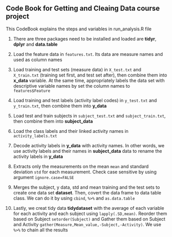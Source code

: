 Code Book for Getting and Cleaing Data course project
------
This CodeBook explains the steps and variables in run_analysis.R file

1. There are three packages need to be installed and loaded are **tidyr**, **dplyr** and **data.table**

2. Load the feature data in `features.txt`. Its data are measure names and used as column names

3. Load training and test sets (measure data) in `X_test.txt` and `X_train.txt` (training set first, and test set after), then combine them into **x_data** variable. At the same time, appropriately labels the data set with descriptive variable names by set the column names to `features$Feature`

4. Load training and test labels (activity label codes) in `y_test.txt` and `y_train.txt`, then combine them into **y_data**
5. Load test and train subjects in `subject_test.txt` and `subject_train.txt`, then combine them into **subject_data**
6. Load the class labels and their linked activity names in `activity_labels.txt`
7. Decode activity labels in **y_data** with activity names. In other words, we use activity labels and their names in **subject_data** data to rename the activity labels in **y_data** 

8. Extracts only the measurements on the mean `mean` and standard deviation `std` for each measurement. Check case sensitive by using argument `ignore.case=FALSE`

9. Merges the subject, y data, std and mean training and the test sets to create one data set **dataset**. Then, covert the data frame to data table class. We can do it by using `cbind`, `%>%` and `as.data.table` 

10. Lastly, we creat tidy data **tidydataset** with the average of each variable for each activity and each subject using `lapply(.SD,mean)`. Reorder them based on Subject `setorder(Subject)` and Gather them based on Subject and Activity `gather(Measure,Mean_value,-Subject,-Activity)`. We use `%>%` to chain all the results
